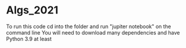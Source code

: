 # Algs_2021
To run this code cd into the folder and run "jupiter notebook" on the command line
You will need to download many dependencies and have Python 3.9 at least
